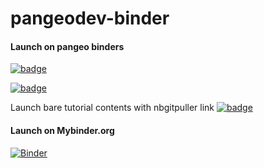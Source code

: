 # pangeodev-binder

#### Launch on pangeo binders
[![badge](https://img.shields.io/static/v1.svg?logo=Jupyter&label=Pangeo+Binder&message=GCE+us-central1&color=blue)](https://binder.pangeo.io/v2/gh/friedrichknuth/pangeodev-binder/master?urlpath=lab)

[![badge](https://img.shields.io/static/v1.svg?logo=Jupyter&label=Pangeo+Binder&message=AWS+us-west-2&color=orange)](https://aws-uswest2-binder.pangeo.io/v2/gh/friedrichknuth/pangeodev-binder/master?urlpath=lab)

Launch bare tutorial contents with nbgitpuller link
[![badge](https://img.shields.io/static/v1.svg?logo=Jupyter&label=Pangeo+Binder&message=AWS+us-west-2&color=orange)](https://aws-uswest2-binder.pangeo.io/v2/gh/friedrichknuth/pangeodev-binder/master?urlpath=git-pull?repo=https://github.com/friedrichknuth/bare%26amp%3Bbranch=master%26amp%3Burlpath=lab/tree/bare/examples/%3Fautodecode)


#### Launch on Mybinder.org
[![Binder](https://mybinder.org/badge_logo.svg)](https://mybinder.org/v2/gh/friedrichknuth/pangeodev-binder/master?urlpath=lab)

